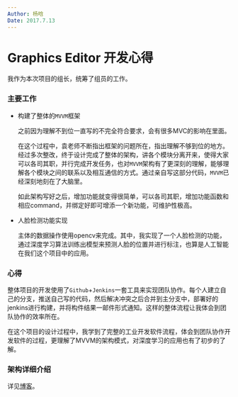 ```yaml
---
Author: 杨晗
Date: 2017.7.13
---
```




# Graphics Editor 开发心得

我作为本次项目的组长，统筹了组员的工作。

### 主要工作

- 构建了整体的`MVVM`框架

  之前因为理解不到位一直写的不完全符合要求，会有很多MVC的影响在里面。

  在这个过程中，袁老师不断指出框架的问题所在，指出理解不够到位的地方。经过多次整改，终于设计完成了整体的架构，讲各个模块分离开来，使得大家可以各司其职，并行完成开发任务，也对`MVVM`架构有了更深刻的理解，能够理解各个模块之间的联系以及相互通信的方式。通过亲自写这部分代码，`MVVM`已经深刻地刻在了大脑里。

  如此架构写好之后，增加功能就变得很简单，可以各司其职，增加功能函数和相应command，并绑定好即可增添一个新功能，可维护性极高。

- 人脸检测功能实现

  主体的数据操作使用opencv来完成。其中，我实现了一个人脸检测的功能，通过深度学习算法训练出模型来预测人脸的位置并进行标注，也算是人工智能在我们这个项目中的应用。

### 心得

整体项目的开发使用了`Github`+`Jenkins`一套工具来实现团队协作。每个人建立自己的分支，推送自己写的代码，然后解决冲突之后合并到主分支中，部署好的jenkins进行构建，并将构件结果一邮件形式通知。这样的整体流程让我体会到团队协作的效率所在。

在这个项目的设计过程中，我学到了完整的工业开发软件流程，体会到团队协作开发软件的过程，更理解了MVVM的架构模式，对深度学习的应用也有了初步的了解。

### 架构详细介绍

详见[博客](https://sleeepyy.github.io/2017/07/12/%E7%94%A8C-%E5%AE%9E%E7%8E%B0MVVM/)。





